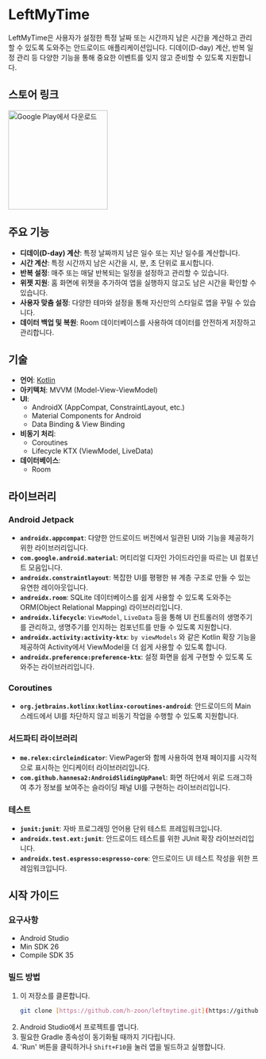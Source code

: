 
# LeftMyTime

LeftMyTime은 사용자가 설정한 특정 날짜 또는 시간까지 남은 시간을 계산하고 관리할 수 있도록 도와주는 안드로이드 애플리케이션입니다. 디데이(D-day) 계산, 반복 일정 관리 등 다양한 기능을 통해 중요한 이벤트를 잊지 않고 준비할 수 있도록 지원합니다.

## 스토어 링크

<a href='https://play.google.com/store/apps/details?id=com.devidea.timeleft&hl=ko'><img alt='Google Play에서 다운로드' src='https://play.google.com/intl/en_us/badges/static/images/badges/ko_badge_web_generic.png' width="200"/></a>

## 주요 기능

* **디데이(D-day) 계산**: 특정 날짜까지 남은 일수 또는 지난 일수를 계산합니다.
* **시간 계산**: 특정 시간까지 남은 시간을 시, 분, 초 단위로 표시합니다.
* **반복 설정**: 매주 또는 매달 반복되는 일정을 설정하고 관리할 수 있습니다.
* **위젯 지원**: 홈 화면에 위젯을 추가하여 앱을 실행하지 않고도 남은 시간을 확인할 수 있습니다.
* **사용자 맞춤 설정**: 다양한 테마와 설정을 통해 자신만의 스타일로 앱을 꾸밀 수 있습니다.
* **데이터 백업 및 복원**: Room 데이터베이스를 사용하여 데이터를 안전하게 저장하고 관리합니다.

## 기술

* **언어**: [Kotlin](https://kotlinlang.org/)
* **아키텍처**: MVVM (Model-View-ViewModel)
* **UI**:
    * AndroidX (AppCompat, ConstraintLayout, etc.)
    * Material Components for Android
    * Data Binding & View Binding
* **비동기 처리**:
    * Coroutines
    * Lifecycle KTX (ViewModel, LiveData)
* **데이터베이스**:
    * Room

## 라이브러리

### Android Jetpack

* **`androidx.appcompat`**: 다양한 안드로이드 버전에서 일관된 UI와 기능을 제공하기 위한 라이브러리입니다.
* **`com.google.android.material`**: 머티리얼 디자인 가이드라인을 따르는 UI 컴포넌트 모음입니다.
* **`androidx.constraintlayout`**: 복잡한 UI를 평평한 뷰 계층 구조로 만들 수 있는 유연한 레이아웃입니다.
* **`androidx.room`**: SQLite 데이터베이스를 쉽게 사용할 수 있도록 도와주는 ORM(Object Relational Mapping) 라이브러리입니다.
* **`androidx.lifecycle`**: `ViewModel`, `LiveData` 등을 통해 UI 컨트롤러의 생명주기를 관리하고, 생명주기를 인지하는 컴포넌트를 만들 수 있도록 지원합니다.
* **`androidx.activity:activity-ktx`**: `by viewModels` 와 같은 Kotlin 확장 기능을 제공하여 Activity에서 ViewModel을 더 쉽게 사용할 수 있도록 합니다.
* **`androidx.preference:preference-ktx`**: 설정 화면을 쉽게 구현할 수 있도록 도와주는 라이브러리입니다.

### Coroutines
* **`org.jetbrains.kotlinx:kotlinx-coroutines-android`**: 안드로이드의 Main 스레드에서 UI를 차단하지 않고 비동기 작업을 수행할 수 있도록 지원합니다.

### 서드파티 라이브러리
* **`me.relex:circleindicator`**: ViewPager와 함께 사용하여 현재 페이지를 시각적으로 표시하는 인디케이터 라이브러리입니다.
* **`com.github.hannesa2:AndroidSlidingUpPanel`**: 화면 하단에서 위로 드래그하여 추가 정보를 보여주는 슬라이딩 패널 UI를 구현하는 라이브러리입니다.

### 테스트
* **`junit:junit`**: 자바 프로그래밍 언어용 단위 테스트 프레임워크입니다.
* **`androidx.test.ext:junit`**: 안드로이드 테스트를 위한 JUnit 확장 라이브러리입니다.
* **`androidx.test.espresso:espresso-core`**: 안드로이드 UI 테스트 작성을 위한 프레임워크입니다.

## 시작 가이드

### 요구사항

* Android Studio
* Min SDK 26
* Compile SDK 35

### 빌드 방법

1.  이 저장소를 클론합니다.
    ```bash
    git clone [https://github.com/h-zoon/leftmytime.git](https://github.com/h-zoon/leftmytime.git)
    ```
2.  Android Studio에서 프로젝트를 엽니다.
3.  필요한 Gradle 종속성이 동기화될 때까지 기다립니다.
4.  'Run' 버튼을 클릭하거나 `Shift+F10`을 눌러 앱을 빌드하고 실행합니다.
